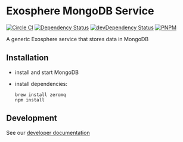 # Exosphere MongoDB Service

[![Circle CI](https://circleci.com/gh/Originate/exosphere-mongodb-service.svg?style=shield&circle-token=389739b88cceec7155d0253e1560339a8409fd98)](https://circleci.com/gh/Originate/exosphere-mongodb-service)
[![Dependency Status](https://david-dm.org/originate/exosphere-mongodb-service.svg)](https://david-dm.org/originate/exosphere-mongodb-service)
[![devDependency Status](https://david-dm.org/originate/exosphere-mongodb-service/dev-status.svg)](https://david-dm.org/originate/exosphere-mongodb-service#info=devDependencies)
[![PNPM](https://img.shields.io/badge/pnpm-compatible-brightgreen.svg)](https://github.com/rstacruz/pnpm)


A generic Exosphere service that stores data in MongoDB


## Installation

* install and start MongoDB

* install dependencies:

  ```
  brew install zeromq
  npm install
  ```

## Development

See our [developer documentation](CONTRIBUTING.md)
